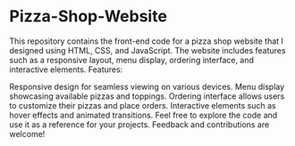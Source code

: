 # Pizza-Shop-Website
This repository contains the front-end code for a pizza shop website that I designed using HTML, CSS, and JavaScript. The website includes features such as a responsive layout, menu display, ordering interface, and interactive elements.
Features:

Responsive design for seamless viewing on various devices.
Menu display showcasing available pizzas and toppings.
Ordering interface allows users to customize their pizzas and place orders.
Interactive elements such as hover effects and animated transitions.
Feel free to explore the code and use it as a reference for your projects. Feedback and contributions are welcome!
